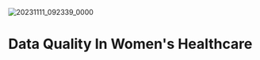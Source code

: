 ![20231111_092339_0000](https://github.com/23W-GBAC/Azukaego_blog/assets/132351500/4c27c138-df60-4422-9808-c09ed933cc84)
# Data Quality In Women's Healthcare

